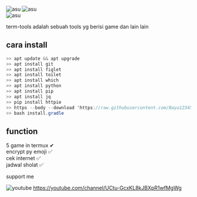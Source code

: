 ![asu](https://img.shields.io/badge/Code-BY%20POLYGON-yellowgreen)
![asu](https://img.shields.io/badge/Made-INDONESIA-red)      
                         ![asu](https://img.shields.io/badge/Program-Bash-blue)




term-tools adalah sebuah tools yg berisi game dan lain lain



## cara install

```c#
>> apt update && apt upgrade
>> apt install git
>> apt install figlet
>> apt install toilet
>> apt install which
>> apt install python
>> apt install pip
>> apt install jq
>> pip install httpie
>> https --body --download 'https://raw.githubusercontent.com/Bayu12345677/term-tools/main/install.gradle'
>> bash install.gradle
```

## function
5 game in termux ✔                     
encrypt py emoji ✅               
cek internet ✅                    
jadwal sholat ✅                 

support me

![youtube](https://img.shields.io/badge/ME-Youtube-yellow)
https://youtube.com/channel/UCtu-GcxKL8kJBXpR1wfMgWg
